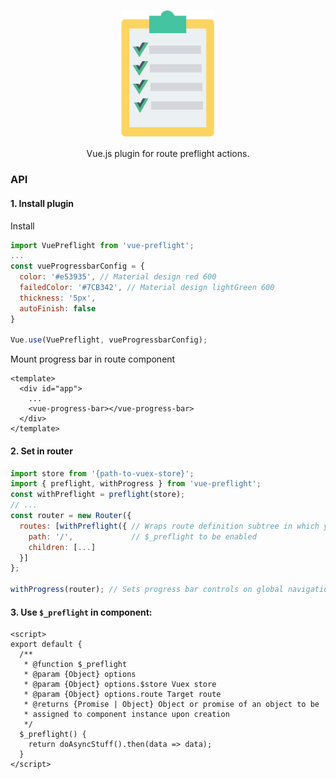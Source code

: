 <p align="center">
  <a href="#">
    <img width="150"src="https://raw.githubusercontent.com/kronicker/vue-preflight/master/docs/logo.png">
  </a>
</p>

<p align="center">Vue.js plugin for route preflight actions.</p>

### API
#### 1. Install plugin
Install
```js
import VuePreflight from 'vue-preflight';
...
const vueProgressbarConfig = {
  color: '#e53935', // Material design red 600
  failedColor: '#7CB342', // Material design lightGreen 600
  thickness: '5px',
  autoFinish: false
}

Vue.use(VuePreflight, vueProgressbarConfig);
```
Mount progress bar in route component
```vue
<template>
  <div id="app">
    ...
    <vue-progress-bar></vue-progress-bar>
  </div>
</template>
```

#### 2. Set in router
```js
import store from '{path-to-vuex-store}';
import { preflight, withProgress } from 'vue-preflight';
const withPreflight = preflight(store);
// ...
const router = new Router({
  routes: [withPreflight({ // Wraps route definition subtree in which you want
    path: '/',             // $_preflight to be enabled
    children: [...]
  }]
};

withProgress(router); // Sets progress bar controls on global navigation hooks
```
#### 3. Use `$_preflight` in component:
```vue
<script>
export default {
  /**
   * @function $_preflight
   * @param {Object} options
   * @param {Object} options.$store Vuex store
   * @param {Object} options.route Target route
   * @returns {Promise | Object} Object or promise of an object to be
   * assigned to component instance upon creation
   */
  $_preflight() {
    return doAsyncStuff().then(data => data);
  }
</script>
```
